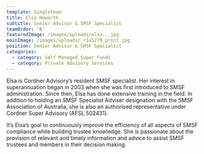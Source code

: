 ```yaml
---
template: SingleTeam
title: Elsa Howarth
subtitle: Senior Advisor & SMSF Specialist
teamOrder: '6'
featuredImage: /images/uploads/elsa...jpg
mainImage: /images/uploads/_r1a5270_print.jpg
position: Senior Advisor & SMSF Specialist
categories:
  - category: Self Managed Super Funds
  - category: Private Advisory Services
---
```


Elsa is Cordner Advisory’s resident SMSF specialist. Her interest in superannuation began in 2003 when she was first introduced to SMSF administration. Since then, Elsa has done extensive training in the field. In addition to holding an SMSF Specialist Adviser designation with the SMSF Association of Australia, she is also an authorised representative under Cordner Super Advisory (AFSL 502431).

It’s Elsa’s goal to continuously improve the efficiency of all aspects of SMSF compliance while building trustee knowledge. She is passionate about the provision of relevant and timely information and advice to assist SMSF trustees and members in their decision making.
